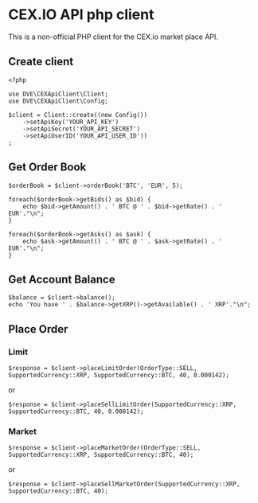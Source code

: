 # CEX.IO API php client

This is a non-official PHP client for the CEX.io market place API.

## Create client

```
<?php 
 
use DVE\CEXApiClient\Client;
use DVE\CEXApiClient\Config;

$client = Client::create((new Config())
    ->setApiKey('YOUR_API_KEY')
    ->setApiSecret('YOUR_API_SECRET')
    ->setApiUserID('YOUR_API_USER_ID'))
;
```

## Get Order Book

```
$orderBook = $client->orderBook('BTC', 'EUR', 5);
 
foreach($orderBook->getBids() as $bid) {
    echo $bid->getAmount() . ' BTC @ ' . $bid->getRate() . ' EUR'."\n";
}
 
foreach($orderBook->getAsks() as $ask) {
    echo $ask->getAmount() . ' BTC @ ' . $ask->getRate() . ' EUR'."\n";
}

```

## Get Account Balance

```
$balance = $client->balance();
echo 'You have ' . $balance->getXRP()->getAvailable() . ' XRP'."\n";
```

## Place Order

### Limit 

```
$response = $client->placeLimitOrder(OrderType::SELL, SupportedCurrency::XRP, SupportedCurrency::BTC, 40, 0.000142);
```
 
or

```
$response = $client->placeSellLimitOrder(SupportedCurrency::XRP, SupportedCurrency::BTC, 40, 0.000142);
```

### Market

```
$response = $client->placeMarketOrder(OrderType::SELL, SupportedCurrency::XRP, SupportedCurrency::BTC, 40);
```

or

```
$response = $client->placeSellMarketOrder(SupportedCurrency::XRP, SupportedCurrency::BTC, 40);
```